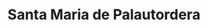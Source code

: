 ---
title: Santa Maria de Palautordera
url: /santa-maria-de-palautordera/
latitude: 41.693
longitude: 2.443
---